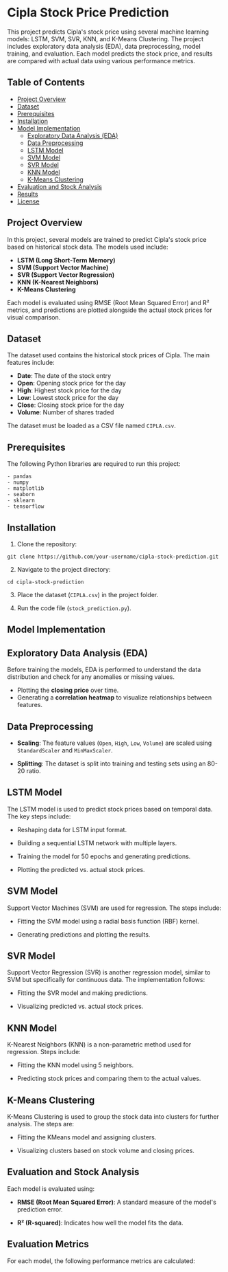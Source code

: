 # Cipla Stock Price Prediction

This project predicts Cipla's stock price using several machine learning models: LSTM, SVM, SVR, KNN, and K-Means Clustering. The project includes exploratory data analysis (EDA), data preprocessing, model training, and evaluation. Each model predicts the stock price, and results are compared with actual data using various performance metrics.

## Table of Contents

- [Project Overview](#project-overview)
- [Dataset](#dataset)
- [Prerequisites](#prerequisites)
- [Installation](#installation)
- [Model Implementation](#model-implementation)
  - [Exploratory Data Analysis (EDA)](#exploratory-data-analysis-eda)
  - [Data Preprocessing](#data-preprocessing)
  - [LSTM Model](#lstm-model)
  - [SVM Model](#svm-model)
  - [SVR Model](#svr-model)
  - [KNN Model](#knn-model)
  - [K-Means Clustering](#k-means-clustering)
- [Evaluation and Stock Analysis](#evaluation-and-stock-analysis)
- [Results](#results)
- [License](#license)

## Project Overview

In this project, several models are trained to predict Cipla's stock price based on historical stock data. The models used include:
- **LSTM (Long Short-Term Memory)**
- **SVM (Support Vector Machine)**
- **SVR (Support Vector Regression)**
- **KNN (K-Nearest Neighbors)**
- **K-Means Clustering**

Each model is evaluated using RMSE (Root Mean Squared Error) and R² metrics, and predictions are plotted alongside the actual stock prices for visual comparison.

## Dataset

The dataset used contains the historical stock prices of Cipla. The main features include:
- **Date**: The date of the stock entry
- **Open**: Opening stock price for the day
- **High**: Highest stock price for the day
- **Low**: Lowest stock price for the day
- **Close**: Closing stock price for the day
- **Volume**: Number of shares traded

The dataset must be loaded as a CSV file named `CIPLA.csv`.

## Prerequisites

The following Python libraries are required to run this project:
```
- pandas
- numpy
- matplotlib
- seaborn
- sklearn
- tensorflow

```

## Installation

1. Clone the repository:

```
git clone https://github.com/your-username/cipla-stock-prediction.git

```

2. Navigate to the project directory:

```
cd cipla-stock-prediction

```

3. Place the dataset (```CIPLA.csv```) in the project folder.

4. Run the code file (```stock_prediction.py```).

## Model Implementation

## Exploratory Data Analysis (EDA)

Before training the models, EDA is performed to understand the data distribution and check for any anomalies or missing values.

- Plotting the **closing price** over time.
- Generating a **correlation heatmap** to visualize relationships between features.

## Data Preprocessing

- **Scaling**: The feature values (```Open```, ```High```, ```Low```, ```Volume```) are scaled using ```StandardScaler``` and ```MinMaxScaler```.

- **Splitting**: The dataset is split into training and testing sets using an 80-20 ratio.

## LSTM Model

The LSTM model is used to predict stock prices based on temporal data. The key steps include:

- Reshaping data for LSTM input format.

- Building a sequential LSTM network with multiple layers.

- Training the model for 50 epochs and generating predictions.

- Plotting the predicted vs. actual stock prices.

## SVM Model

Support Vector Machines (SVM) are used for regression. The steps include:

- Fitting the SVM model using a radial basis function (RBF) kernel.

- Generating predictions and plotting the results.

## SVR Model

Support Vector Regression (SVR) is another regression model, similar to SVM but specifically for continuous data. The implementation follows:

- Fitting the SVR model and making predictions.

- Visualizing predicted vs. actual stock prices.

## KNN Model

K-Nearest Neighbors (KNN) is a non-parametric method used for regression. Steps include:

- Fitting the KNN model using 5 neighbors.

- Predicting stock prices and comparing them to the actual values.

## K-Means Clustering

K-Means Clustering is used to group the stock data into clusters for further analysis. The steps are:

- Fitting the KMeans model and assigning clusters.

- Visualizing clusters based on stock volume and closing prices.

## Evaluation and Stock Analysis

Each model is evaluated using:

- **RMSE (Root Mean Squared Error)**: A standard measure of the model's prediction error.

- **R² (R-squared)**: Indicates how well the model fits the data.

## Evaluation Metrics

For each model, the following performance metrics are calculated:
